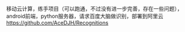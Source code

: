 

<!--
 * @version:
 * @Author:  StevenJokess https://github.com/StevenJokess
 * @Date: 2020-12-07 16:54:58
 * @LastEditors:  StevenJokess https://github.com/StevenJokess
 * @LastEditTime: 2020-12-07 16:55:07
 * @Description:
 * @TODO::
 * @Reference:
-->
移动云计算，练手项目（可以跑通，不过没有进一步完善，存在一些问题），android前端，python服务器，请求百度大脑做识别，部署到阿里云
https://github.com/AceDJH/Recognitions
